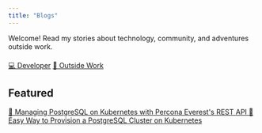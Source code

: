 ```yaml
---
title: "Blogs"
---
```


<div class="blog-intro-card">
  <p class="blog-intro-text">
    Welcome!
    Read my stories about technology, community, and adventures outside work.
  </p>
  <div style="margin: 20px 0;">
    <a href="/categories/developer/" class="button-dev">💻 Developer</a>
    <a href="/categories/outside-work/" class="button-outside">🌻 Outside Work</a>
  </div>
</div>

<div class="featured-card">
  <h2>Featured</h2>
  <a href="https://www.percona.com/blog/managing-postgresql-on-kubernetes-with-percona-everests-rest-api/" class="featured-link">
    📘 Managing PostgreSQL on Kubernetes with Percona Everest's REST API
  </a>
  <a href="https://www.percona.com/blog/easy-way-to-provision-a-postgresql-cluster-on-kubernetes/" class="featured-link">
    🚀 Easy Way to Provision a PostgreSQL Cluster on Kubernetes
  </a>
</div>

